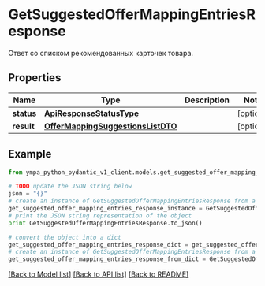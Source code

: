 # GetSuggestedOfferMappingEntriesResponse

Ответ со списком рекомендованных карточек товара.

## Properties
Name | Type | Description | Notes
------------ | ------------- | ------------- | -------------
**status** | [**ApiResponseStatusType**](ApiResponseStatusType.md) |  | [optional] 
**result** | [**OfferMappingSuggestionsListDTO**](OfferMappingSuggestionsListDTO.md) |  | [optional] 

## Example

```python
from ympa_python_pydantic_v1_client.models.get_suggested_offer_mapping_entries_response import GetSuggestedOfferMappingEntriesResponse

# TODO update the JSON string below
json = "{}"
# create an instance of GetSuggestedOfferMappingEntriesResponse from a JSON string
get_suggested_offer_mapping_entries_response_instance = GetSuggestedOfferMappingEntriesResponse.from_json(json)
# print the JSON string representation of the object
print GetSuggestedOfferMappingEntriesResponse.to_json()

# convert the object into a dict
get_suggested_offer_mapping_entries_response_dict = get_suggested_offer_mapping_entries_response_instance.to_dict()
# create an instance of GetSuggestedOfferMappingEntriesResponse from a dict
get_suggested_offer_mapping_entries_response_from_dict = GetSuggestedOfferMappingEntriesResponse.from_dict(get_suggested_offer_mapping_entries_response_dict)
```
[[Back to Model list]](../README.md#documentation-for-models) [[Back to API list]](../README.md#documentation-for-api-endpoints) [[Back to README]](../README.md)


